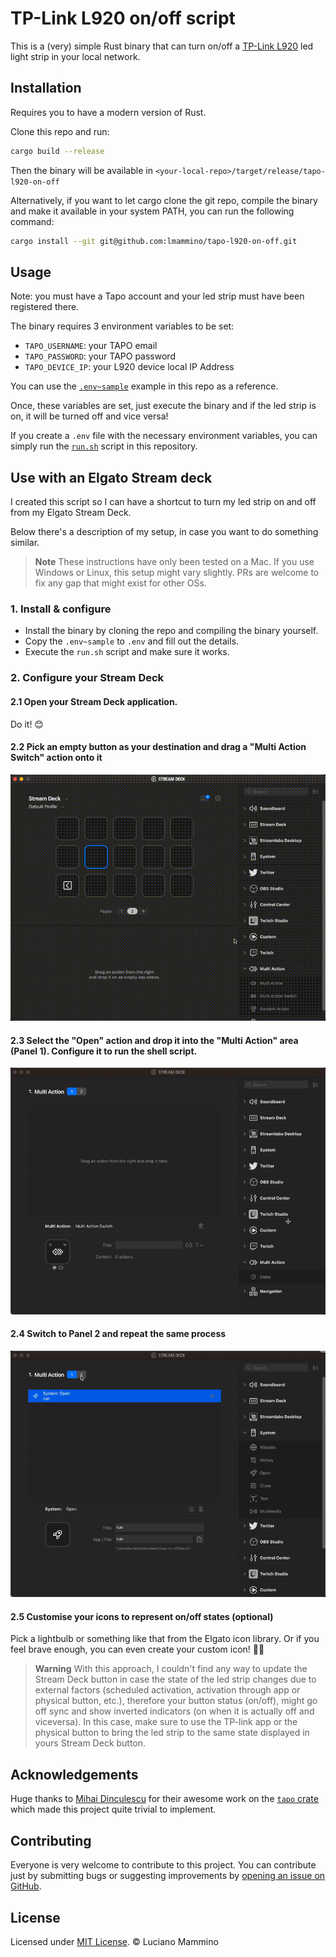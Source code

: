 # TP-Link L920 on/off script

This is a (very) simple Rust binary that can turn on/off a [TP-Link L920](https://www.tp-link.com/uk/home-networking/smart-bulb/tapo-l920-5/) led light strip in your local network.


## Installation

Requires you to have a modern version of Rust.

Clone this repo and run:

```bash
cargo build --release
```

Then the binary will be available in `<your-local-repo>/target/release/tapo-l920-on-off`

Alternatively, if you want to let cargo clone the git repo, compile the binary and make it available in your system PATH, you can run the following command:

```bash
cargo install --git git@github.com:lmammino/tapo-l920-on-off.git
```


## Usage

Note: you must have a Tapo account and your led strip must have been registered there.

The binary requires 3 environment variables to be set:

- `TAPO_USERNAME`: your TAPO email
- `TAPO_PASSWORD`: your TAPO password
- `TAPO_DEVICE_IP`: your L920 device local IP Address

You can use the [`.env~sample`](/.env~sample) example in this repo as a reference.

Once, these variables are set, just execute the binary and if the led strip is on, it will be turned off and vice versa!

If you create a `.env` file with the necessary environment variables, you can simply run the [`run.sh`](/run.sh) script in this repository.


## Use with an Elgato Stream deck

I created this script so I can have a shortcut to turn my led strip on and off from my Elgato Stream Deck.

Below there's a description of my setup, in case you want to do something similar.

> **Note**
> These instructions have only been tested on a Mac. If you use Windows or Linux, this setup might vary slightly. PRs are welcome to fix any gap that might exist for other OSs.

### 1. Install & configure

- Install the binary by cloning the repo and compiling the binary yourself.
- Copy the `.env~sample` to `.env` and fill out the details.
- Execute the `run.sh` script and make sure it works.

### 2. Configure your Stream Deck

#### 2.1 Open your Stream Deck application.

Do it! 😊

#### 2.2 Pick an empty button as your destination and drag a "Multi Action Switch" action onto it

![Drag and drop a "Multi Action Switch" action](./docs/multi-action-switch-drop.gif)

#### 2.3 Select the "Open" action and drop it into the "Multi Action" area (Panel 1). Configure it to run the shell script.

![Configure panel 1 with a run action](./docs/configure-panel1-open-action.gif)

#### 2.4 Switch to Panel 2 and repeat the same process

![Configure panel 2 with a run action](./docs/configure-panel2.gif)


#### 2.5 Customise your icons to represent on/off states (optional)

Pick a lightbulb or something like that from the Elgato icon library. Or if you feel brave enough, you can even create your custom icon! 👩‍🎨



> **Warning**
> With this approach, I couldn't find any way to update the Stream Deck button in case the state of the led strip changes due to external factors (scheduled activation, activation through app or physical button, etc.), therefore your button status (on/off), might go off sync and show inverted indicators (on when it is actually off and viceversa). In this case, make sure to use the TP-link app or the physical button to bring the led strip to the same state displayed in yours Stream Deck button.


## Acknowledgements

Huge thanks to [Mihai Dinculescu](https://crates.io/users/mihai-dinculescu) for their awesome work on the [`tapo` crate](https://crates.io/crates/tapo) which made this project quite trivial to implement.


## Contributing

Everyone is very welcome to contribute to this project.
You can contribute just by submitting bugs or suggesting improvements by
[opening an issue on GitHub](https://github.com/lmammino/tapo-l920-on-off/issues).


## License

Licensed under [MIT License](LICENSE). © Luciano Mammino